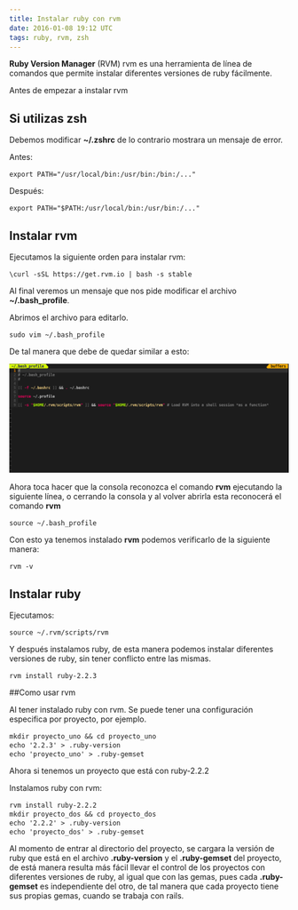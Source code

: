 ```yaml
---
title: Instalar ruby con rvm
date: 2016-01-08 19:12 UTC
tags: ruby, rvm, zsh
---
```


 **Ruby Version Manager** (RVM) rvm es una herramienta de línea de comandos que permite instalar diferentes versiones de ruby fácilmente.

Antes de empezar a instalar rvm

## Si utilizas zsh

Debemos modificar **~/.zshrc** de lo contrario mostrara un mensaje de error.

Antes:

```
export PATH="/usr/local/bin:/usr/bin:/bin:/..."
```

Después:

```
export PATH="$PATH:/usr/local/bin:/usr/bin:/..."
```

## Instalar rvm

Ejecutamos la siguiente orden para instalar rvm:

```
\curl -sSL https://get.rvm.io | bash -s stable
```

Al final veremos un mensaje que nos pide modificar el archivo **~/.bash_profile**.

Abrimos el archivo para editarlo.

```
sudo vim ~/.bash_profile
```

De tal manera que debe de quedar similar a esto:

[![bash_profile](./images/rvm/bash_profile.png)](./images/rvm/bash_profile.png)

Ahora toca hacer que la consola reconozca el comando **rvm** ejecutando la siguiente línea, o cerrando la consola y al volver abrirla esta reconocerá el comando **rvm**

```
source ~/.bash_profile
```

Con esto ya tenemos instalado **rvm** podemos verificarlo de la siguiente manera:

```
rvm -v
```

## Instalar ruby

Ejecutamos:

```
source ~/.rvm/scripts/rvm
```

Y después instalamos  ruby, de esta manera podemos instalar diferentes versiones de ruby, sin tener conflicto entre las mismas.

```
rvm install ruby-2.2.3
```

##Como usar rvm

Al tener instalado ruby con rvm. Se puede tener una configuración especifica por proyecto, por ejemplo.

```
mkdir proyecto_uno && cd proyecto_uno
echo '2.2.3' > .ruby-version
echo 'proyecto_uno' > .ruby-gemset
```

Ahora si tenemos un proyecto que está con ruby-2.2.2

Instalamos ruby con rvm:

```
rvm install ruby-2.2.2
mkdir proyecto_dos && cd proyecto_dos
echo '2.2.2' > .ruby-version
echo 'proyecto_dos' > .ruby-gemset
```

Al momento de entrar al directorio del proyecto, se cargara la versión de ruby que está en el archivo **.ruby-version** y el **.ruby-gemset** del proyecto, de está manera resulta más fácil llevar el control de los proyectos con diferentes versiones de ruby, al igual que con las gemas, pues cada **.ruby-gemset** es independiente del otro, de tal manera que cada proyecto tiene sus propias gemas, cuando se trabaja con rails.

